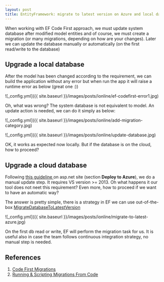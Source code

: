 ```yaml
---
layout: post
title: EntityFramework: migrate to latest version on Azure and local database from code
---
```


When working with EF Code First approach, we must update system database after modified model entities
and of course, we must create a migration (or many migrations, depending on how are your changes).
Later we can update the database manually or automatically (on the first read/write to the database)

## Upgrade a local database

After the model has been changed according to the requirement, we can build the application without any error
but when run the app it will raise a runtime error as below (great one :))

![_config.yml]({{ site.baseurl }}/images/posts/ionline/ef-codefirst-error1.jpg)

Oh, what was wrong? The system database is not equivalent to model. An update action is needed,
we can do it simply as below:

![_config.yml]({{ site.baseurl }}/images/posts/ionline/add-migration-category.jpg)

![_config.yml]({{ site.baseurl }}/images/posts/ionline/update-database.jpg)

OK, it works as expected now locally. But if the database is on the cloud, how to proceed?

## Upgrade a cloud database

Following [this guideline ][1] on asp.net site (section **Deploy to Azure**),
we do a manual update step. It requires VS version >= 2013. Oh what happens it our tool does not neet
this requirement? Even more, how to proceed if we want to have an automatic way?

The answer is pretty simple, there is a strategy in EF we can use out-of-the-box [MigrateDatabaseToLatestVersion][4]

![_config.yml]({{ site.baseurl }}/images/posts/ionline/migrate-to-latest-azure.jpg)

On the first db read or write, EF will perform the migration task for us. It is useful also in case
the team follows continuous integration strategy, no manual step is needed.

## References
1. [Code First Migrations][2]
2. [Running & Scripting Migrations From Code][3]

[1]: http://www.asp.net/mvc/overview/getting-started/getting-started-with-ef-using-mvc/migrations-and-deployment-with-the-entity-framework-in-an-asp-net-mvc-application
[2]: https://msdn.microsoft.com/en-us/data/jj591621.aspx
[3]: http://romiller.com/2012/02/09/running-scripting-migrations-from-code/
[4]: https://msdn.microsoft.com/en-us/library/hh829293(v=vs.113).aspx
